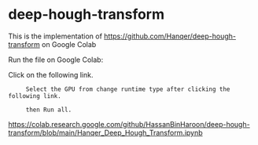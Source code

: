 # deep-hough-transform
This is the implementation of https://github.com/Hanqer/deep-hough-transform on Google Colab

Run the file on Google Colab:

Click on the following link.

         Select the GPU from change runtime type after clicking the following link.
         
         then Run all.

https://colab.research.google.com/github/HassanBinHaroon/deep-hough-transform/blob/main/Hanqer_Deep_Hough_Transform.ipynb

